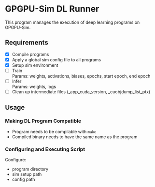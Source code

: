 # GPGPU-Sim DL Runner

This program manages the execution of deep learning programs on GPGPU-Sim.

## Requirements
- [x] Compile programs
- [x] Apply a global sim config file to all programs
- [x] Setup sim environment
- [ ] Train  
Params: weights, activations, biases, epochs, start epoch, end epoch
- [ ] Infer  
Params: weights, logs
- [ ] Clean up intermediate files (_app_cuda_version, _cuobjdump_list_ptx)

## Usage
### Making DL Program Compatible
- Program needs to be compilable with `make`
- Compiled binary needs to have the same name as the program
### Configuring and Executing Script
Configure:
- program directory
- sim setup path
- config path
